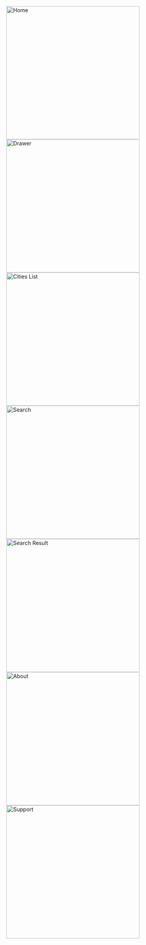 <img src="screenshots/1_home.png" width="350" title="Home"> <img src="screenshots/2_drawer.png" width="350" title="Drawer"><img src="screenshots/3_citiesList.png" width="350" title="Cities List"><img src="screenshots/4_search.png" width="350" title="Search"><img src="screenshots/5_searchResu.png" width="350" title="Search Result"><img src="screenshots/6_about.png" width="350" title="About"><img src="screenshots/7_support.png" width="350" title="Support">